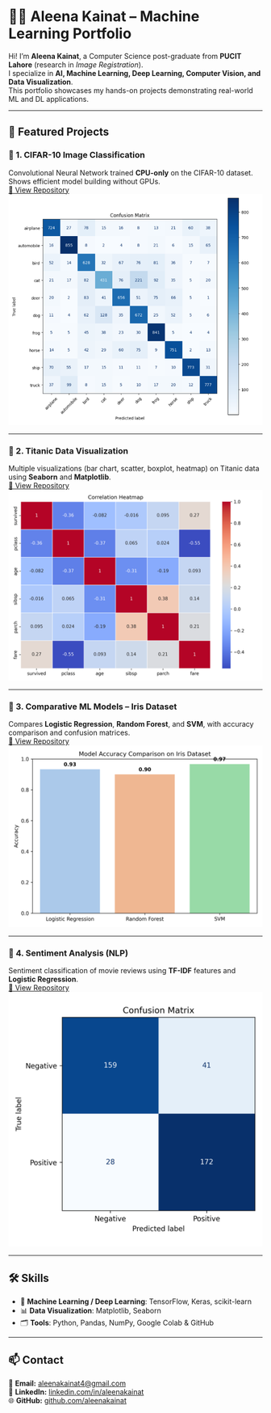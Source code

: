 # 👩‍💻 Aleena Kainat – Machine Learning Portfolio

Hi! I’m **Aleena Kainat**, a Computer Science post-graduate from **PUCIT Lahore** (research in *Image Registration*).  
I specialize in **AI, Machine Learning, Deep Learning, Computer Vision, and Data Visualization**.  
This portfolio showcases my hands-on projects demonstrating real-world ML and DL applications.

---

## 🚀 Featured Projects

### 📌 1. CIFAR-10 Image Classification
Convolutional Neural Network trained **CPU-only** on the CIFAR-10 dataset. Shows efficient model building without GPUs.  
[🔗 View Repository](https://github.com/aleenakainat/cifar10-image-classification)  
![Sample](https://github.com/aleenakainat/cifar10-image-classification/raw/main/sample_outputs/confusion_matrix.PNG)

---

### 📌 2. Titanic Data Visualization
Multiple visualizations (bar chart, scatter, boxplot, heatmap) on Titanic data using **Seaborn** and **Matplotlib**.  
[🔗 View Repository](https://github.com/aleenakainat/titanic-data-visualization)  
![Sample](https://github.com/aleenakainat/titanic-data-visualization/raw/main/sample_outputs/heatmap_titanic.png)

---

### 📌 3. Comparative ML Models – Iris Dataset
Compares **Logistic Regression**, **Random Forest**, and **SVM**, with accuracy comparison and confusion matrices.  
[🔗 View Repository](https://github.com/aleenakainat/comparative-ml-models-iris)  
![Sample](https://github.com/aleenakainat/comparative-ml-models-iris/raw/main/sample_outputs/accuracy_comparison.png)

---

### 📌 4. Sentiment Analysis (NLP)
Sentiment classification of movie reviews using **TF-IDF** features and **Logistic Regression**.  
[🔗 View Repository](https://github.com/aleenakainat/sentiment-analysis-nlp)  
![Sample](https://github.com/aleenakainat/sentiment-analysis-nlp/raw/main/sample_outputs/confusion_matrix_sentiment.png)

---

## 🛠 Skills
- 🧠 **Machine Learning / Deep Learning**: TensorFlow, Keras, scikit-learn  
- 📊 **Data Visualization**: Matplotlib, Seaborn  
- 🗂 **Tools**: Python, Pandas, NumPy, Google Colab & GitHub  

---

## 📫 Contact
📧 **Email:** aleenakainat4@gmail.com  
💼 **LinkedIn:** [linkedin.com/in/aleenakainat](https://linkedin.com/in/aleena-kainat)  
🌐 **GitHub:** [github.com/aleenakainat](https://github.com/aleenakainat)
